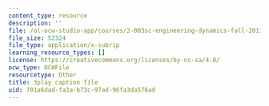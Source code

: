 ```yaml
---
content_type: resource
description: ''
file: /ol-ocw-studio-app/courses/2-003sc-engineering-dynamics-fall-2011/701a6dadfa3ab73c97ad96fa3da576ad_QadsG49DY3M.srt
file_size: 52324
file_type: application/x-subrip
learning_resource_types: []
license: https://creativecommons.org/licenses/by-nc-sa/4.0/
ocw_type: OCWFile
resourcetype: Other
title: 3play caption file
uid: 701a6dad-fa3a-b73c-97ad-96fa3da576ad
---
```

